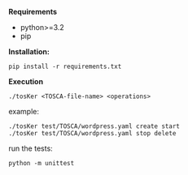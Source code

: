 **Requirements**
  - python>=3.2
  - pip

**Installation:**
```
pip install -r requirements.txt
```

**Execution**
```
./tosKer <TOSCA-file-name> <operations>
```
example:
```
./tosKer test/TOSCA/wordpress.yaml create start
./tosKer test/TOSCA/wordpress.yaml stop delete
```

run the tests:
```
python -m unittest
```
